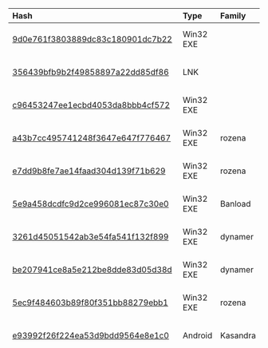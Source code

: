 |Hash|Type|Family|First_Seen|Name|
|:--|:--|:--|:--|:--|
|[9d0e761f3803889dc83c180901dc7b22](https://www.virustotal.com/gui/file/9d0e761f3803889dc83c180901dc7b22)|Win32 EXE||2017-10-12 16:03:43|flashplayer.exe|
|[356439bfb9b2f49858897a22dd85df86](https://www.virustotal.com/gui/file/356439bfb9b2f49858897a22dd85df86)|LNK||2017-09-27 16:56:56|356439bfb9b2f49858897a22dd85df86|
|[c96453247ee1ecbd4053da8bbb4cf572](https://www.virustotal.com/gui/file/c96453247ee1ecbd4053da8bbb4cf572)|Win32 EXE||2017-04-10 03:26:30|GetMS.exe|
|[a43b7cc495741248f3647e647f776467](https://www.virustotal.com/gui/file/a43b7cc495741248f3647e647f776467)|Win32 EXE|rozena|2017-04-10 03:24:48|flash_player_20170409.exe|
|[e7dd9b8fe7ae14faad304d139f71b629](https://www.virustotal.com/gui/file/e7dd9b8fe7ae14faad304d139f71b629)|Win32 EXE|rozena|2017-04-10 03:16:45|flash_player.exe|
|[5e9a458dcdfc9d2ce996081ec87c30e0](https://www.virustotal.com/gui/file/5e9a458dcdfc9d2ce996081ec87c30e0)|Win32 EXE|Banload|2017-02-28 21:29:53|INCUBUS|
|[3261d45051542ab3e54fa541f132f899](https://www.virustotal.com/gui/file/3261d45051542ab3e54fa541f132f899)|Win32 EXE|dynamer|2017-01-18 22:20:34|wuauclt.exe|
|[be207941ce8a5e212be8dde83d05d38d](https://www.virustotal.com/gui/file/be207941ce8a5e212be8dde83d05d38d)|Win32 EXE|dynamer|2017-01-18 15:27:44|Wextract|
|[5ec9f484603b89f80f351bb88279ebb1](https://www.virustotal.com/gui/file/5ec9f484603b89f80f351bb88279ebb1)|Win32 EXE|rozena|2017-01-06 22:21:11|PuTTY|
|[e93992f26f224ea53d9bdd9564e8e1c0](https://www.virustotal.com/gui/file/e93992f26f224ea53d9bdd9564e8e1c0)|Android|Kasandra|2016-12-23 23:28:36| |
|[20f2da7b0c482ab6a78e9bd65a1a3a92](https://www.virustotal.com/gui/file/20f2da7b0c482ab6a78e9bd65a1a3a92)|Win32 EXE|Zbot|2016-12-09 06:44:32|20f2da7b0c482ab6a78e9bd65a1a3a92.virus|
|[d6ea39e1d4aaa8c977a835e72d0975e3](https://www.virustotal.com/gui/file/d6ea39e1d4aaa8c977a835e72d0975e3)|Win32 EXE|dynamer|2016-12-03 13:18:34|wuauclt.exe|
|[3bb2f304a59255dddc5ef6bb0a32aec7](https://www.virustotal.com/gui/file/3bb2f304a59255dddc5ef6bb0a32aec7)|Win32 EXE||2016-12-01 07:52:35|ewe.exe|
|[365482f10808ddd1d26f3dc19c41c993](https://www.virustotal.com/gui/file/365482f10808ddd1d26f3dc19c41c993)|Win32 EXE|bitrep|2016-11-29 09:41:53|wuauclt.exe|
|[c7760dc8f7baf67f80ab549af27df9e9](https://www.virustotal.com/gui/file/c7760dc8f7baf67f80ab549af27df9e9)|Win32 EXE||2016-11-29 08:20:56|sddf.exe|
|[7df3a83dfcce130c01aabede3cfe8140](https://www.virustotal.com/gui/file/7df3a83dfcce130c01aabede3cfe8140)|Win32 EXE||2016-11-29 08:08:01|gf.exe|
|[a9117da1cb51adbc88a52a6e3b16a6c4](https://www.virustotal.com/gui/file/a9117da1cb51adbc88a52a6e3b16a6c4)|Win32 EXE||2016-11-29 08:06:10|Stealer.exe|
|[f7f9806af42adb80d100e55f35cfa86c](https://www.virustotal.com/gui/file/f7f9806af42adb80d100e55f35cfa86c)|Win32 EXE||2016-11-29 08:01:28|er.exe|
|[1db12ec1f335ee5995b29dea360514a2](https://www.virustotal.com/gui/file/1db12ec1f335ee5995b29dea360514a2)|Win32 EXE||2016-11-29 08:00:34|er.exe|
|[da1f6a5f2a5564c2131b4a311c55f487](https://www.virustotal.com/gui/file/da1f6a5f2a5564c2131b4a311c55f487)|Win32 EXE||2016-11-29 07:58:45|eed.exe|
|[f5763b8b796b1c5d04febcc65f853967](https://www.virustotal.com/gui/file/f5763b8b796b1c5d04febcc65f853967)|Win32 EXE||2016-11-29 07:56:21|sad.exe|
|[253b4f5c6611a4bc9c7f5269b127c8e9](https://www.virustotal.com/gui/file/253b4f5c6611a4bc9c7f5269b127c8e9)|Win32 EXE|tiggre|2016-11-29 07:51:31|ss.exe|
|[7e1cf48d84e503499c9718c50e7a1c52](https://www.virustotal.com/gui/file/7e1cf48d84e503499c9718c50e7a1c52)|Win32 EXE|tiggre|2016-11-29 07:46:01|khjk.exe|
|[07fb3f925f8ef2c53451b37bdd070b55](https://www.virustotal.com/gui/file/07fb3f925f8ef2c53451b37bdd070b55)|Win32 EXE||2016-11-29 07:42:20|er.exe|
|[fac158623b0e3ed3bea6e24b1795cb95](https://www.virustotal.com/gui/file/fac158623b0e3ed3bea6e24b1795cb95)|Win32 EXE||2016-11-29 07:38:12|te.exe|
|[6bd505616e12e3dd7f2287f24f34609f](https://www.virustotal.com/gui/file/6bd505616e12e3dd7f2287f24f34609f)|Win32 EXE||2016-11-29 07:34:32|dfg.exe|
|[3edec580845d7ab85fa893afb391fbfb](https://www.virustotal.com/gui/file/3edec580845d7ab85fa893afb391fbfb)|Win32 EXE|tiggre|2016-11-29 07:32:25|test.exe|
|[0e3cb289f65ef5faf40fa830ac9b1bf6](https://www.virustotal.com/gui/file/0e3cb289f65ef5faf40fa830ac9b1bf6)|Win32 EXE|occamy|2016-11-29 07:18:25|Wextract|
|[9c7ae44baf8df000bb614738370d1171](https://www.virustotal.com/gui/file/9c7ae44baf8df000bb614738370d1171)|Win32 EXE|tiggre|2016-11-29 06:57:07|sda.exe|
|[af5c01a7a3858bc3712ab69bc673cec4](https://www.virustotal.com/gui/file/af5c01a7a3858bc3712ab69bc673cec4)|Win32 EXE|razy|2016-09-09 17:56:11|af5c01a7a3858bc3712ab69bc673cec4.virus|
|[ccaf21e122ca9d2e2397a9e28eb4cc87](https://www.virustotal.com/gui/file/ccaf21e122ca9d2e2397a9e28eb4cc87)|Win32 EXE||2016-08-04 20:55:02|downloader.exe|
|[1c00fd5e1ddd0226bd854775180fd361](https://www.virustotal.com/gui/file/1c00fd5e1ddd0226bd854775180fd361)|Win32 EXE||2016-07-26 06:16:07|1c00fd5e1ddd0226bd854775180fd361.virus|
|[f9255e0d492eb20df1e78ccc970b121a](https://www.virustotal.com/gui/file/f9255e0d492eb20df1e78ccc970b121a)|Win32 EXE|rozena|2016-06-11 16:27:50|Wextract|
|[0a3f454f94ef0f723ac6a4ad3f5bdf01](https://www.virustotal.com/gui/file/0a3f454f94ef0f723ac6a4ad3f5bdf01)|Win32 EXE|Stealer|2016-06-05 01:10:08|Dostealer.exe|
|[6cfa579dd1d33c2fa42d85c2472f744c](https://www.virustotal.com/gui/file/6cfa579dd1d33c2fa42d85c2472f744c)|Win32 EXE|Stealer|2016-06-04 21:17:08|Wextract|
|[bfd21f2847c1d7aa0f409ef52ed52e05](https://www.virustotal.com/gui/file/bfd21f2847c1d7aa0f409ef52ed52e05)|Android||2016-05-29 15:27:23| |
|[edd4011696ddd349575278aed7031a47](https://www.virustotal.com/gui/file/edd4011696ddd349575278aed7031a47)|Win32 EXE||2016-04-25 20:52:57|Dostealer.exe|
|[ae797446710e375f0fc9a33432d64256](https://www.virustotal.com/gui/file/ae797446710e375f0fc9a33432d64256)|Win32 EXE|Stealer|2016-04-25 06:19:41|Dostealer.exe|
|[d6fa439f0278babb1edff32d8dc31c59](https://www.virustotal.com/gui/file/d6fa439f0278babb1edff32d8dc31c59)|Win32 EXE|msilperseus|2015-12-20 15:38:46|Wextract|
|[bd0a6fe7a852fdd61c1da37cf99103d2](https://www.virustotal.com/gui/file/bd0a6fe7a852fdd61c1da37cf99103d2)|Win32 EXE||2015-09-01 22:46:15|Wextract|
|[3d67ce57aab4f7f917cf87c724ed7dab](https://www.virustotal.com/gui/file/3d67ce57aab4f7f917cf87c724ed7dab)|Win32 EXE||2019-10-03 11:00:25|%APPDATA%\pdfreader\pdfreader.exe|
|[542128ab98bda5ea139b169200a50bce](https://www.virustotal.com/gui/file/542128ab98bda5ea139b169200a50bce)|ZIP||2019-10-03 07:14:22|pdfreader.zip|
|[7dcfaab9dc2266356739ec30b2f0d0b2](https://www.virustotal.com/gui/file/7dcfaab9dc2266356739ec30b2f0d0b2)|Win32 DLL||2022-08-15 17:52:09|LiveLib.dll|
|[ccfb3ba3329e02641c2ed075eb88070a](https://www.virustotal.com/gui/file/ccfb3ba3329e02641c2ed075eb88070a)|Win32 EXE||2022-02-07 08:17:33|EmailDownloader.exe|
|[a1d378111335d450769049446df79983](https://www.virustotal.com/gui/file/a1d378111335d450769049446df79983)|Win32 EXE||2022-02-07 08:14:47|EmailDownloader.exe|
|[3a62b26311583a23767c35d56b95175d](https://www.virustotal.com/gui/file/3a62b26311583a23767c35d56b95175d)|Win32 EXE||2021-11-01 07:35:31|EmailDownloader.exe|
|[10f5561b7515bc0d66916bef04b63dae](https://www.virustotal.com/gui/file/10f5561b7515bc0d66916bef04b63dae)|Win32 EXE||2021-02-07 09:56:57|EmailDownloader.exe|
|[5c91c1d833173f6ae599ef1d4133f235](https://www.virustotal.com/gui/file/5c91c1d833173f6ae599ef1d4133f235)|Win32 EXE||2021-01-26 05:35:31|EmailDownloader.exe|
|[45c3592373ba9e5f8f23c6b30fb4d2e4](https://www.virustotal.com/gui/file/45c3592373ba9e5f8f23c6b30fb4d2e4)|Win32 EXE||2021-01-12 09:59:14|EmailDownloader.exe|
